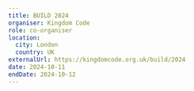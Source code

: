 ```yaml
---
title: BUILD 2024
organiser: Kingdom Code
role: co-organiser
location:
  city: London
  country: UK
externalUrl: https://kingdomcode.org.uk/build/2024
date: 2024-10-11
endDate: 2024-10-12
---
```

